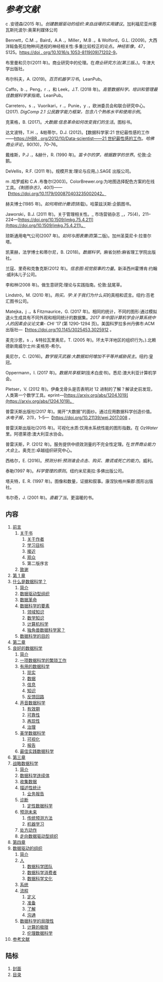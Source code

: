 <link href="Styles/Style01.css" rel="stylesheet" type="text/css"> <link href="Styles/Style00.css" rel="stylesheet" type="text/css"> 

# *参考文献*

c .安德森(2015 年)。*创建数据驱动的组织:来自战壕的实用建议*。加利福尼亚州塞瓦斯托波尔:奥莱利媒体公司

Bennett，C.M .，Baird，A.A .，Miller，M.B .，& Wolford，G.L. (2009)。大西洋鲑鱼死后物种间透视的神经相关性:多重比较校正的论点。*神经影像*，47，S125。[https://doi . org/10.1016/s 1053-8119(09)71202-9](https://doi.org/10.1016/S1053-8119(09)71202-9)。

布里曼和贝尔(2011 年)。商业研究中的伦理。在*商业研究方法(第三版。)*。牛津大学出版社。

布尔科夫，A. (2019)。*百页机器学习书*。LeanPub。

Caffo，b .，Peng，r .，和 Leek，J.T. (2018 年)。*高管数据科学。培训和管理最佳数据科学家指南*。LeanPub。

Carretero，s .，Vuorikari，r .，Punie，y .，欧洲委员会和联合研究中心。(2017). *DigComp 2.1 公民数字能力框架，包含八个熟练水平和使用示例*。

克莱格，B. (2017)。*大数据:信息革命如何改变我们的生活*。图标书。

达文波特，T.H .，&帕蒂尔，D.J. (2012)。【数据科学家:21 世纪最性感的工作——[https://HBR . org/2012/10/Data-scientist——21 世纪最性感的工作](https://hbr.org/2012/10/data-scientist-the-sexiest-job-of-the-21st-century)。*哈佛商业评论*，90(10)，70–76。

戴维斯，P.J .，&赫什，R. (1990 年)。*笛卡尔的梦。根据数学的世界*。伦敦:企鹅。

DeVellis，R.F. (2011 年)。规模开发:理论与应用。).SAGE 出版公司。

m .哈罗威和 C.A .布鲁尔(2003)。ColorBrewer.org:为地图选择配色方案的在线工具。*《制图杂志》*，40(1)——【https://doi.org/10.1179/000870403235002042。

赫夫博士(1985 年)。*如何用统计撒谎*(转载)。哈蒙兹沃斯:企鹅图书。

Jaworski，B.J. (2011 年)。关于管理相关性。_ 市场营销杂志 _，75(4)，211–224—[https://doi.org/10.1509/jmkg.75.4.211](https://doi.org/10.1509/jmkg.75.4.211)。

琼斯通用电气公司(2007 年)。*如何与图表撒谎*(第二版)。加州圣莫尼卡:拉普尔塔。

凯莱赫，法学博士和蒂尔尼，B. (2018)。*数据科学*。麻省剑桥:麻省理工学院出版社。

兰寇、里奇和克鲁克斯(2012 年)。*信息图:视觉叙事的力量*。新泽西州霍博肯:约翰·威利&儿子公司。

李和林(2008 年)。做生意研究:理论与实践指南。伦敦:鼠尾草。

Lindströ，M. (2010 年)。*购买。学:关于我们为什么买*的真相和谎言。纽约:百老汇图书公司。

Matejka，j .，& Fitzmaurice，G. (2017 年)。相同的统计，不同的图形:通过模拟退火生成具有不同外观和相同统计的数据集。*2017 年中国计算机学会计算系统中人的因素会议论文集- CHI '17* (第 1290-1294 页)。美国科罗拉多州丹佛市:ACM 出版社—【https://doi.org/10.1145/3025453.3025912 。

麦克沙恩，s .，&特拉瓦里奥尼，T. (2005 年)。环太平洋地区的组织行为。).北赖德新南威尔士州:麦格劳-希尔。

奥尼尔，C. (2016)。*数学毁灭武器:大数据如何增加不平等并威胁民主*。纽约:皇冠。

Oppermann，I. (2017 年)。*数据共享框架*(技术白皮书)。悉尼:澳大利亚计算机学会。

Pletser，V. (2012 年)。伊桑戈骨头是否表明对 12 进制的了解？解读史前发现，人类第一个数学工具。eprint—[https://arxiv.org/abs/1204.1019](https://arxiv.org/abs/1204.1019)。

普雷沃斯出版社(2017 年)。揭开“大数据”的面纱。通过应用数据科学创造价值。*水电子报*，2(1)，1–5—【https://doi.org/10.21139/wej.2017.008 。

普雷沃斯出版社(2015 年)。可视化水质:饮用水系统性能的图形指数。在 *OzWater* 里。阿德莱德:澳大利亚水协会。

普雷沃斯，P. (2012 年)。服务提供中绩效测量的不完全性定理。在*世界商业能力大会*上。奥克兰:卓越组织研究中心。

西格尔，E. (2016)。*预测分析:预测谁会点击、购买、撒谎或死亡的能力*。威利。

泰勒(1997 年)。*科学管理的原则*。纽约米尼奥拉:多佛出版公司。

塔夫特，E. R. (1997 年)。图像和数量，证据和叙事。康涅狄格州柴郡:图形出版社。

韦尔奇，J. (2001 年)。*直截了当*。更温暖的书。

<link href="Styles/Style00.css" rel="stylesheet" type="text/css"> 

## 内容

1.  [前言](C15100_Preface_Final_NT.xhtml#_idParaDest-1)
    1.  [关于书](C15100_Preface_Final_NT.xhtml#_idParaDest-2)
        1.  [关于作者](C15100_Preface_Final_NT.xhtml#_idParaDest-3)
        2.  [学习目标](C15100_Preface_Final_NT.xhtml#_idParaDest-4)
        3.  [接近](C15100_Preface_Final_NT.xhtml#_idParaDest-5)
        4.  [观众](C15100_Preface_Final_NT.xhtml#_idParaDest-6)
        5.  第二版序言
    2.  [致谢](C15100_Preface_Final_NT.xhtml#_idParaDest-8)
2.  [第 1 章](C15100_01_Final_NT.xhtml#_idParaDest-9)
3.  [什么是数据科学？](C15100_01_Final_NT.xhtml#_idParaDest-10)
    1.  [简介](C15100_01_Final_NT.xhtml#_idParaDest-11)
    2.  [数据驱动型组织](C15100_01_Final_NT.xhtml#_idParaDest-12)
    3.  [数据革命](C15100_01_Final_NT.xhtml#_idParaDest-13)
    4.  [数据科学的要素](C15100_01_Final_NT.xhtml#_idParaDest-14)
        1.  [领域知识](C15100_01_Final_NT.xhtml#_idParaDest-15)
        2.  [数学知识](C15100_01_Final_NT.xhtml#_idParaDest-16)
        3.  [计算机科学](C15100_01_Final_NT.xhtml#_idParaDest-17)
        4.  [独角兽数据科学家？](C15100_01_Final_NT.xhtml#_idParaDest-18)
    5.  [数据科学的目的](C15100_01_Final_NT.xhtml#_idParaDest-19)
4.  [第二章](C15100_02_Final_NT.xhtml#_idParaDest-20)
5.  [良好的数据科学](C15100_02_Final_NT.xhtml#_idParaDest-21)
    1.  [简介](C15100_02_Final_NT.xhtml#_idParaDest-22)
    2.  [一项数据科学的繁琐工作](C15100_02_Final_NT.xhtml#_idParaDest-23)
    3.  [有用的数据科学](C15100_02_Final_NT.xhtml#_idParaDest-24)
        1.  [现实](C15100_02_Final_NT.xhtml#_idParaDest-25)
        2.  [数据](C15100_02_Final_NT.xhtml#_idParaDest-26)
        3.  [信息](C15100_02_Final_NT.xhtml#_idParaDest-27)
        4.  [知识](C15100_02_Final_NT.xhtml#_idParaDest-28)
        5.  [反馈回路](C15100_02_Final_NT.xhtml#_idParaDest-29)
    4.  [声音数据科学](C15100_02_Final_NT.xhtml#_idParaDest-30)
        1.  [有效期](C15100_02_Final_NT.xhtml#_idParaDest-31)
        2.  [可靠性](C15100_02_Final_NT.xhtml#_idParaDest-32)
        3.  [再现性](C15100_02_Final_NT.xhtml#_idParaDest-33)
        4.  [治理](C15100_02_Final_NT.xhtml#_idParaDest-34)
    5.  [美学数据科学](C15100_02_Final_NT.xhtml#_idParaDest-35)
        1.  [可视化](C15100_02_Final_NT.xhtml#_idParaDest-36)
        2.  [报告](C15100_02_Final_NT.xhtml#_idParaDest-37)
    6.  [最佳实践数据科学](C15100_02_Final_NT.xhtml#_idParaDest-38)
6.  [第三章](C15100_03_Final_NT.xhtml#_idParaDest-39)
7.  [战略数据科学](C15100_03_Final_NT.xhtml#_idParaDest-40)
    1.  [简介](C15100_03_Final_NT.xhtml#_idParaDest-41)
    2.  [数据科学连续体](C15100_03_Final_NT.xhtml#_idParaDest-42)
    3.  [收集数据](C15100_03_Final_NT.xhtml#_idParaDest-43)
    4.  [描述性统计](C15100_03_Final_NT.xhtml#_idParaDest-44)
        1.  [业务报告](C15100_03_Final_NT.xhtml#_idParaDest-45)
    5.  [诊断](C15100_03_Final_NT.xhtml#_idParaDest-46)
        1.  [定性数据科学](C15100_03_Final_NT.xhtml#_idParaDest-47)
    6.  [预测未来](C15100_03_Final_NT.xhtml#_idParaDest-48)
        1.  [传统预测方法](C15100_03_Final_NT.xhtml#_idParaDest-49)
        2.  [机器学习](C15100_03_Final_NT.xhtml#_idParaDest-50)
    7.  [处方动作](C15100_03_Final_NT.xhtml#_idParaDest-51)
    8.  [走向数据驱动型组织](C15100_03_Final_NT.xhtml#_idParaDest-52)
8.  [第四章](C15100_04_Final_NT.xhtml#_idParaDest-53)
9.  [数据驱动的组织](C15100_04_Final_NT.xhtml#_idParaDest-54)
    1.  [简介](C15100_04_Final_NT.xhtml#_idParaDest-55)
    2.  [人](C15100_04_Final_NT.xhtml#_idParaDest-56)
        1.  [数据科学团队](C15100_04_Final_NT.xhtml#_idParaDest-57)
        2.  [数据科学消费者](C15100_04_Final_NT.xhtml#_idParaDest-58)
        3.  [数据科学文化](C15100_04_Final_NT.xhtml#_idParaDest-59)
    3.  [系统](C15100_04_Final_NT.xhtml#_idParaDest-60)
    4.  [流程](C15100_04_Final_NT.xhtml#_idParaDest-61)
        1.  [定义](C15100_04_Final_NT.xhtml#_idParaDest-62)
        2.  [准备](C15100_04_Final_NT.xhtml#_idParaDest-63)
        3.  [了解](C15100_04_Final_NT.xhtml#_idParaDest-64)
        4.  [沟通](C15100_04_Final_NT.xhtml#_idParaDest-65)
    5.  [数据科学的局限性](C15100_04_Final_NT.xhtml#_idParaDest-66)
        1.  [计算的极限](C15100_04_Final_NT.xhtml#_idParaDest-67)
        2.  [伦理数据科学](C15100_04_Final_NT.xhtml#_idParaDest-68)
10.  [参考文献](C15100_Appendix_Final_NT.xhtml#_idParaDest-69)

## 陆标

1.  [封面](Images/cover.xhtml)
2.  [目录](C15100_FM_Final_NT.xhtml#_idContainer004)